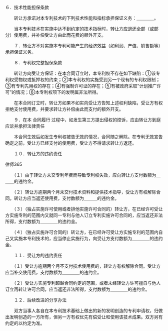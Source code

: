 
 ６．技术性能担保条款

　　转让方承诺对本专利技术的下列技术性能和指标承担保证义务：＿＿＿＿。

　　当本专利技术在实施中达不到约定的技术指标时，转让方应退还全部（或部分）使用费，并补偿受让方由此而花费的额外开支。

　　７．转让方不对实施本专利可能产生的经济效益（如利润、产值、销售额等）承担保证义务。

　　８．专利权完整担保条款

　　转让方向受让方保证：在本合同订立时，本专利权不存在如下缺陷：①该专利权受物权或抵押权的约束；②本专利权的实施受到另一个现有的专利权限制；③有专利先用权的存在；④有强制许可证的存在；⑤有被政府采取“计划推广许可”的情况；⑥本专利权项下的发明属非法所得。

　　在本合同订立时，转让方如果不如实向受让方告知上述权利缺陷，受让方有权拒绝支付使用费，并要求转让方补偿由此而支付的额外开支。

　　９．在本
合同履行
过程中，如发生第三方提出侵权的控诉，应由转让方到庭应诉并承担法律责任

　　本合同生效后如发生专利权被告无效的情况，合同随之解除。在专利无效宣告确定之前，受让方已经支付的使用费，受让方不得请求转让方返还。

　　１０．转让方的违约责任





 
律师365






　　（１）由于转让方未交专利年费而导致专利权失效，应向转让方支付数额为＿＿＿的违约金。



　　（２）转让方逾期两个月未交付技术资料和提供技术指导，受让方有权解除合同。转让方应当返还使用费，支付数额为＿＿＿的违约金。



　　（３）（独占实施许可使用或者排他实施许可合同的）转让方，在已经许可受让方实施专利的范围内又就同一专利与他人订立专利实施许可合同的，应当返还非法所得，支付数额为＿＿＿＿的违约金。



　　（４）（独占实施许可合同的）转让方，在已经许可受让方实施专利的范围内自己又实施本专利技术的，应当停止实施行为，向受让方支付数额为＿＿＿＿的违约金。



　　１１．受让方的违约责任



　　（１）受让方逾期两个月不支付技术使用费的，转让方有权解除合同。受让方应当补交使用费，支付数额为＿＿＿＿的违约金。



　　（２）受让方实施专利超越合同约定的范围，或者未经转让方许可擅自与他人订立再转让许可合同，应当返还非法所得，支付数额为＿＿＿＿的违约金。

　　１２．后续改进的分享办法



　　双方当事人各自在本专利技术基础上做出的新的发明创造的专利申请权，归做出发明创造的一方所有，但另一方有权优先有偿受让和使用该技术成果。双方另有约定的以约定为准。

 


 

 
 
 
 
 
  


  
 

  


  


  
 
 
 
 

